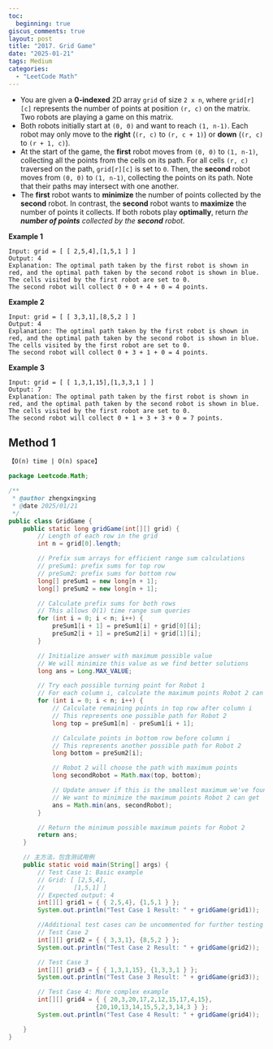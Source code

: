 ```yaml
---
toc:
  beginning: true
giscus_comments: true
layout: post
title: "2017. Grid Game"
date: "2025-01-21"
tags: Medium
categories:
  - "LeetCode Math"
---
```



- You are given a **0-indexed** 2D array `grid` of size `2 x n`, where `grid[r][c]` represents the number of points at position `(r, c)` on the matrix. Two robots are playing a game on this matrix.
- Both robots initially start at `(0, 0)` and want to reach `(1, n-1)`. Each robot may only move to the **right** (`(r, c)` to `(r, c + 1)`) or **down** (`(r, c)` to `(r + 1, c)`).
- At the start of the game, the **first** robot moves from `(0, 0)` to `(1, n-1)`, collecting all the points from the cells on its path. For all cells `(r, c)` traversed on the path, `grid[r][c]` is set to `0`. Then, the **second** robot moves from `(0, 0)` to `(1, n-1)`, collecting the points on its path. Note that their paths may intersect with one another.
- The **first** robot wants to **minimize** the number of points collected by the **second** robot. In contrast, the **second** robot wants to **maximize** the number of points it collects. If both robots play **optimally**, return *the **number of points** collected by the **second** robot.*

**Example 1**

```
Input: grid = [ [ 2,5,4],[1,5,1 ] ]
Output: 4
Explanation: The optimal path taken by the first robot is shown in red, and the optimal path taken by the second robot is shown in blue.
The cells visited by the first robot are set to 0.
The second robot will collect 0 + 0 + 4 + 0 = 4 points.
```

**Example 2**

```
Input: grid = [ [ 3,3,1],[8,5,2 ] ]
Output: 4
Explanation: The optimal path taken by the first robot is shown in red, and the optimal path taken by the second robot is shown in blue.
The cells visited by the first robot are set to 0.
The second robot will collect 0 + 3 + 1 + 0 = 4 points.
```

**Example 3**

```
Input: grid = [ [ 1,3,1,15],[1,3,3,1 ] ]
Output: 7
Explanation: The optimal path taken by the first robot is shown in red, and the optimal path taken by the second robot is shown in blue.
The cells visited by the first robot are set to 0.
The second robot will collect 0 + 1 + 3 + 3 + 0 = 7 points.
```

## Method 1

```tex
【O(n) time | O(n) space】
```

```java
package Leetcode.Math;

/**
 * @author zhengxingxing
 * @date 2025/01/21
 */
public class GridGame {
    public static long gridGame(int[][] grid) {
        // Length of each row in the grid
        int n = grid[0].length;

        // Prefix sum arrays for efficient range sum calculations
        // preSum1: prefix sums for top row
        // preSum2: prefix sums for bottom row
        long[] preSum1 = new long[n + 1];
        long[] preSum2 = new long[n + 1];

        // Calculate prefix sums for both rows
        // This allows O(1) time range sum queries
        for (int i = 0; i < n; i++) {
            preSum1[i + 1] = preSum1[i] + grid[0][i];
            preSum2[i + 1] = preSum2[i] + grid[1][i];
        }

        // Initialize answer with maximum possible value
        // We will minimize this value as we find better solutions
        long ans = Long.MAX_VALUE;

        // Try each possible turning point for Robot 1
        // For each column i, calculate the maximum points Robot 2 can get
        for (int i = 0; i < n; i++) {
            // Calculate remaining points in top row after column i
            // This represents one possible path for Robot 2
            long top = preSum1[n] - preSum1[i + 1];

            // Calculate points in bottom row before column i
            // This represents another possible path for Robot 2
            long bottom = preSum2[i];

            // Robot 2 will choose the path with maximum points
            long secondRobot = Math.max(top, bottom);

            // Update answer if this is the smallest maximum we've found
            // We want to minimize the maximum points Robot 2 can get
            ans = Math.min(ans, secondRobot);
        }

        // Return the minimum possible maximum points for Robot 2
        return ans;
    }

    // 主方法，包含测试用例
    public static void main(String[] args) {
        // Test Case 1: Basic example
        // Grid: [ [2,5,4],
        //        [1,5,1] ]
        // Expected output: 4
        int[][] grid1 = { { 2,5,4}, {1,5,1 } };
        System.out.println("Test Case 1 Result: " + gridGame(grid1));

        //Additional test cases can be uncommented for further testing
        // Test Case 2
        int[][] grid2 = { { 3,3,1}, {8,5,2 } };
        System.out.println("Test Case 2 Result: " + gridGame(grid2));

        // Test Case 3
        int[][] grid3 = { { 1,3,1,15}, {1,3,3,1 } };
        System.out.println("Test Case 3 Result: " + gridGame(grid3));

        // Test Case 4: More complex example
        int[][] grid4 = { { 20,3,20,17,2,12,15,17,4,15},
                        {20,10,13,14,15,5,2,3,14,3 } };
        System.out.println("Test Case 4 Result: " + gridGame(grid4));

    }
}

```





